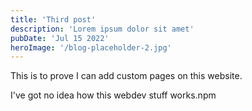 ```yaml
---
title: 'Third post'
description: 'Lorem ipsum dolor sit amet'
pubDate: 'Jul 15 2022'
heroImage: '/blog-placeholder-2.jpg'
---
```


This is to prove I can add custom pages on this website.

I've got no idea how this webdev stuff works.npm
